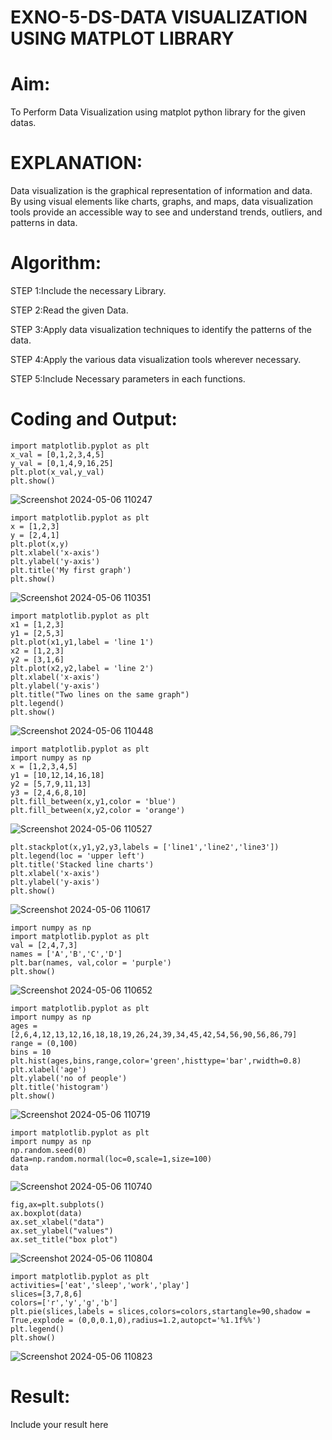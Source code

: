 # EXNO-5-DS-DATA VISUALIZATION USING MATPLOT LIBRARY

# Aim:
  To Perform Data Visualization using matplot python library for the given datas.

# EXPLANATION:
Data visualization is the graphical representation of information and data. By using visual elements like charts, graphs, and maps, data visualization tools provide an accessible way to see and understand trends, outliers, and patterns in data.

# Algorithm:
STEP 1:Include the necessary Library.

STEP 2:Read the given Data.

STEP 3:Apply data visualization techniques to identify the patterns of the data.

STEP 4:Apply the various data visualization tools wherever necessary.

STEP 5:Include Necessary parameters in each functions.

# Coding and Output:

```
import matplotlib.pyplot as plt
x_val = [0,1,2,3,4,5]
y_val = [0,1,4,9,16,25]
plt.plot(x_val,y_val)
plt.show()
```
![Screenshot 2024-05-06 110247](https://github.com/23013743/EXNO-5-DS/assets/161271714/03db6e2a-beff-45e0-83a2-de2537384c81)

```
import matplotlib.pyplot as plt
x = [1,2,3]
y = [2,4,1]
plt.plot(x,y)
plt.xlabel('x-axis')
plt.ylabel('y-axis')
plt.title('My first graph')
plt.show()
```
![Screenshot 2024-05-06 110351](https://github.com/23013743/EXNO-5-DS/assets/161271714/7e7559e4-5e09-4bb2-9fb0-8d37d14e6d74)

```
import matplotlib.pyplot as plt
x1 = [1,2,3]
y1 = [2,5,3]
plt.plot(x1,y1,label = 'line 1')
x2 = [1,2,3]
y2 = [3,1,6]
plt.plot(x2,y2,label = 'line 2')
plt.xlabel('x-axis')
plt.ylabel('y-axis')
plt.title("Two lines on the same graph")
plt.legend()
plt.show()

```
![Screenshot 2024-05-06 110448](https://github.com/23013743/EXNO-5-DS/assets/161271714/16e87bfa-27fe-434b-a574-d11ee68cff28)
```
import matplotlib.pyplot as plt
import numpy as np
x = [1,2,3,4,5]
y1 = [10,12,14,16,18]
y2 = [5,7,9,11,13]
y3 = [2,4,6,8,10]
plt.fill_between(x,y1,color = 'blue')
plt.fill_between(x,y2,color = 'orange')
```

![Screenshot 2024-05-06 110527](https://github.com/23013743/EXNO-5-DS/assets/161271714/ab80fa60-f8b0-4aff-8c1d-eafadb00f6f0)

```
plt.stackplot(x,y1,y2,y3,labels = ['line1','line2','line3'])
plt.legend(loc = 'upper left')
plt.title('Stacked line charts')
plt.xlabel('x-axis')
plt.ylabel('y-axis')
plt.show()
```

![Screenshot 2024-05-06 110617](https://github.com/23013743/EXNO-5-DS/assets/161271714/848cf02d-6463-4b98-aae1-d22ccc233810)

```
import numpy as np
import matplotlib.pyplot as plt
val = [2,4,7,3]
names = ['A','B','C','D']
plt.bar(names, val,color = 'purple')
plt.show()
```


![Screenshot 2024-05-06 110652](https://github.com/23013743/EXNO-5-DS/assets/161271714/1b38caaf-f80c-4524-8233-7d8da40120e5)

```
import matplotlib.pyplot as plt
import numpy as np
ages = [2,6,4,12,13,12,16,18,18,19,26,24,39,34,45,42,54,56,90,56,86,79]
range = (0,100)
bins = 10
plt.hist(ages,bins,range,color='green',histtype='bar',rwidth=0.8)
plt.xlabel('age')
plt.ylabel('no of people')
plt.title('histogram')
plt.show()
```

![Screenshot 2024-05-06 110719](https://github.com/23013743/EXNO-5-DS/assets/161271714/16d3a251-b5bf-4451-9dbf-b43d11d7d5ba)


```
import matplotlib.pyplot as plt
import numpy as np
np.random.seed(0)
data=np.random.normal(loc=0,scale=1,size=100)
data
```

![Screenshot 2024-05-06 110740](https://github.com/23013743/EXNO-5-DS/assets/161271714/4d86e55a-fcd9-4f44-9bd2-599e3f8723d0)


```
fig,ax=plt.subplots()
ax.boxplot(data)
ax.set_xlabel("data")
ax.set_ylabel("values")
ax.set_title("box plot")
```

![Screenshot 2024-05-06 110804](https://github.com/23013743/EXNO-5-DS/assets/161271714/d6e1b3e1-0d91-497f-a303-feb9561dbb29)

```
import matplotlib.pyplot as plt
activities=['eat','sleep','work','play']
slices=[3,7,8,6]
colors=['r','y','g','b']
plt.pie(slices,labels = slices,colors=colors,startangle=90,shadow = True,explode = (0,0,0.1,0),radius=1.2,autopct='%1.1f%%')
plt.legend()
plt.show()
```
![Screenshot 2024-05-06 110823](https://github.com/23013743/EXNO-5-DS/assets/161271714/de3fe53c-40f8-4ba2-9fac-8b4dc36e5010)

# Result:
 Include your result here
